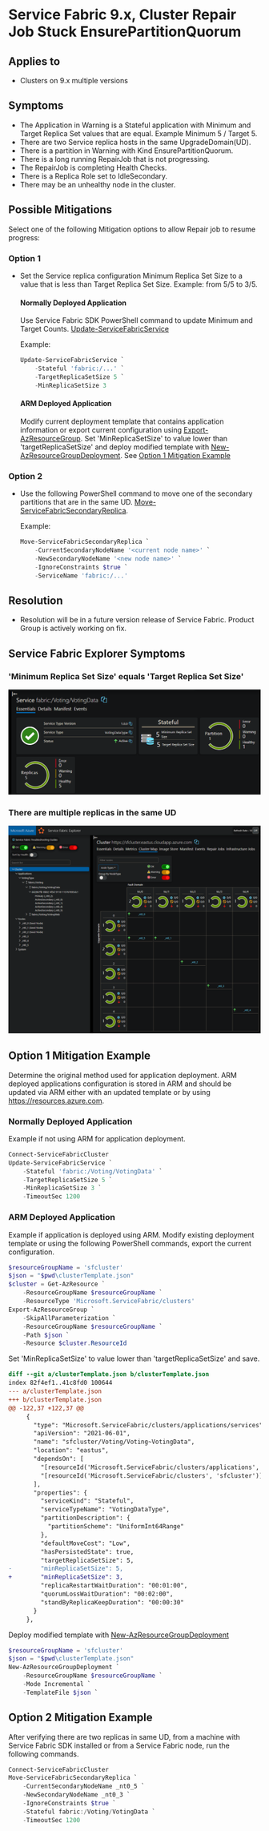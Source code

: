 # Service Fabric 9.x, Cluster Repair Job Stuck EnsurePartitionQuorum

## Applies to

- Clusters on 9.x multiple versions

## Symptoms

- The Application in Warning is a Stateful application with Minimum and Target Replica Set values that are equal. Example Minimum 5 / Target 5.
- There are two Service replica hosts in the same UpgradeDomain(UD).
- There is a partition in Warning with Kind EnsurePartitionQuorum.
- There is a long running RepairJob that is not progressing.
- The RepairJob is completing Health Checks.
- There is a Replica Role set to IdleSecondary.
- There may be an unhealthy node in the cluster.

## Possible Mitigations

Select one of the following Mitigation options to allow Repair job to resume progress:

### Option 1

- Set the Service replica configuration Minimum Replica Set Size to a value that is less than Target Replica Set Size. Example: from 5/5 to 3/5.

    #### **Normally Deployed Application**

    Use Service Fabric SDK PowerShell command to update Minimum and Target Counts. [Update-ServiceFabricService](https://learn.microsoft.com/powershell/module/servicefabric/Update-ServiceFabricService)

    Example:

    ```powershell
    Update-ServiceFabricService `
        -Stateful 'fabric:/...' `
        -TargetReplicaSetSize 5 `
        -MinReplicaSetSize 3
    ```

    #### **ARM Deployed Application**

    Modify current deployment template that contains application information or export current configuration using [Export-AzResourceGroup](https://learn.microsoft.com/powershell/module/az.resources/export-azresourcegroup). Set 'MinReplicaSetSize' to value lower than 'targetReplicaSetSize' and deploy modified template with [New-AzResourceGroupDeployment](https://learn.microsoft.com/powershell/module/az.resources/new-azresourcegroupdeployment). See [Option 1 Mitigation Example](#arm-deployed-application-1)

### Option 2

- Use the following PowerShell command to move one of the secondary partitions that are in the same UD. [Move-ServiceFabricSecondaryReplica](https://learn.microsoft.com/powershell/module/servicefabric/move-servicefabricsecondaryreplica?view=azureservicefabricps).

    Example:

    ```powershell
    Move-ServiceFabricSecondaryReplica `
        -CurrentSecondaryNodeName '<current node name>' `
        -NewSecondaryNodeName '<new node name>' `
        -IgnoreConstraints $true `
        -ServiceName 'fabric:/...'
    ```

## Resolution

- Resolution will be in a future version release of Service Fabric. Product Group is actively working on fix.

## Service Fabric Explorer Symptoms

### 'Minimum Replica Set Size' equals 'Target Replica Set Size'

![](../media/service-fabric-9x-repair-job-stuck/sfx-9x-stateful-known-issue.png)

### There are multiple replicas in the same UD

![](../media/service-fabric-9x-repair-job-stuck/sfx-9x-stateful-known-issue2.png)

## Option 1 Mitigation Example

Determine the original method used for application deployment. ARM deployed applications configuration is stored in ARM and should be updated via ARM either with an updated template or by using https://resources.azure.com. 

### Normally Deployed Application

Example if not using ARM for application deployment.

```powershell
Connect-ServiceFabricCluster
Update-ServiceFabricService `
    -Stateful 'fabric:/Voting/VotingData' `
    -TargetReplicaSetSize 5 `
    -MinReplicaSetSize 3 `
    -TimeoutSec 1200
```

### ARM Deployed Application

Example if application is deployed using ARM. Modify existing deployment template or using the following PowerShell commands, export the current configuration.

```powershell
$resourceGroupName = 'sfcluster'
$json = "$pwd\clusterTemplate.json"
$cluster = Get-AzResource `
    -ResourceGroupName $resourceGroupName `
    -ResourceType 'Microsoft.ServiceFabric/clusters'
Export-AzResourceGroup `
    -SkipAllParameterization `
    -ResourceGroupName $resourceGroupName `
    -Path $json `
    -Resource $cluster.ResourceId
```

Set 'MinReplicaSetSize' to value lower than 'targetReplicaSetSize' and save.

```diff
diff --git a/clusterTemplate.json b/clusterTemplate.json
index 82f4ef1..41c8fd0 100644
--- a/clusterTemplate.json
+++ b/clusterTemplate.json
@@ -122,37 +122,37 @@
     {
       "type": "Microsoft.ServiceFabric/clusters/applications/services",
       "apiVersion": "2021-06-01",
       "name": "sfcluster/Voting/Voting~VotingData",
       "location": "eastus",
       "dependsOn": [
         "[resourceId('Microsoft.ServiceFabric/clusters/applications', 'sfcluster', 'Voting')]",
         "[resourceId('Microsoft.ServiceFabric/clusters', 'sfcluster')]"
       ],
       "properties": {
         "serviceKind": "Stateful",
         "serviceTypeName": "VotingDataType",
         "partitionDescription": {
           "partitionScheme": "UniformInt64Range"
         },
         "defaultMoveCost": "Low",
         "hasPersistedState": true,
         "targetReplicaSetSize": 5,
-        "minReplicaSetSize": 5,
+        "minReplicaSetSize": 3,
         "replicaRestartWaitDuration": "00:01:00",
         "quorumLossWaitDuration": "00:02:00",
         "standByReplicaKeepDuration": "00:00:30"
       }
     },
```

Deploy modified template with [New-AzResourceGroupDeployment](https://learn.microsoft.com/powershell/module/az.resources/new-azresourcegroupdeployment)

```powershell
$resourceGroupName = 'sfcluster'
$json = "$pwd\clusterTemplate.json"
New-AzResourceGroupDeployment `
    -ResourceGroupName $resourceGroupName `
    -Mode Incremental `
    -TemplateFile $json `
```

## Option 2 Mitigation Example

After verifying there are two replicas in same UD, from a machine with Service Fabric SDK installed or from a Service Fabric node, run the following commands.

```powershell
Connect-ServiceFabricCluster
Move-ServiceFabricSecondaryReplica `
    -CurrentSecondaryNodeName _nt0_5 `
    -NewSecondaryNodeName _nt0_3 `
    -IgnoreConstraints $true `
    -Stateful fabric:/Voting/VotingData `
    -TimeoutSec 1200
```
